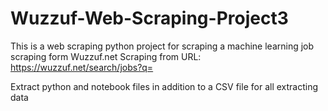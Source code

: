 # Wuzzuf-Web-Scraping-Project3
This is a web scraping python project for scraping a machine learning job scraping form Wuzzuf.net
Scraping from URL: https://wuzzuf.net/search/jobs?q=

Extract python and notebook files in addition to a CSV file for all extracting data
